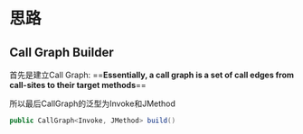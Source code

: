 # 思路

## Call Graph Builder

首先是建立Call Graph: ==**Essentially, a call graph is a set of call edges from call-sites to their target methods**==

所以最后CallGraph的泛型为Invoke和JMethod

```java
public CallGraph<Invoke, JMethod> build()
```

